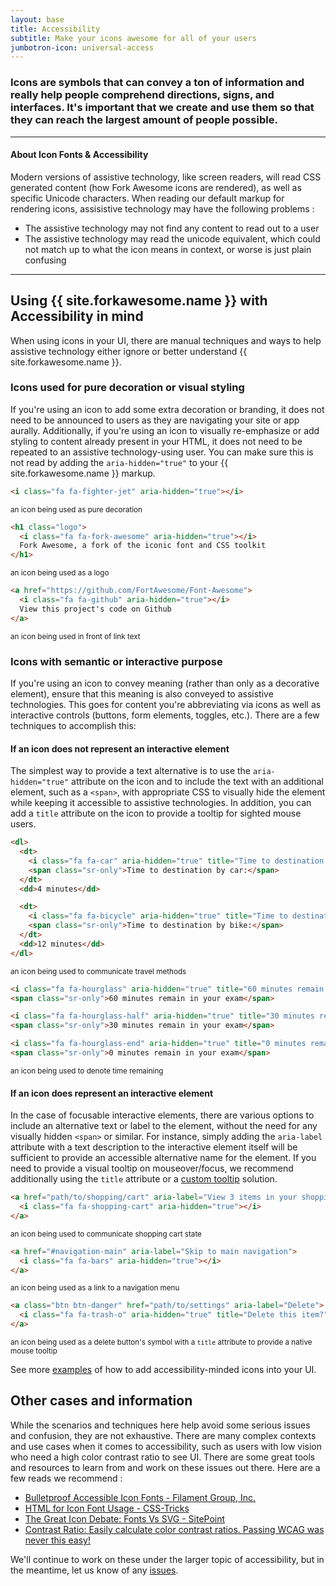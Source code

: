 ```yaml
---
layout: base
title: Accessibility
subtitle: Make your icons awesome for all of your users
jumbotron-icon: universal-access
---
```


### Icons are symbols that can convey a ton of information and really help people comprehend directions, signs, and interfaces. It's important that we create and use them so that they can reach the largest amount of people possible.

---

#### About Icon Fonts &amp; Accessibility

Modern versions of assistive technology, like screen readers, will
read CSS generated content (how Fork Awesome icons are rendered), as
well as specific Unicode characters. When reading our default markup
for rendering icons, assisistive technology may have the following
problems :
- The assistive technology may not find any content to read out to a user
- The assistive technology may read the unicode equivalent, which
  could not match up to what the icon means in context, or worse is
  just plain confusing

---

## Using {{ site.forkawesome.name }} with Accessibility in mind

When using icons in your UI, there are manual techniques and ways to
help assistive technology either ignore or better understand
{{ site.forkawesome.name }}.

### Icons used for pure decoration or visual styling

If you're using an icon to add some extra decoration or branding, it
does not need to be announced to users as they are navigating your
site or app aurally. Additionally, if you're using an icon to visually
re-emphasize or add styling to content already present in your HTML,
it does not need to be repeated to an assistive technology-using user.
You can make sure this is not read by adding the `aria-hidden="true"` to
your {{ site.forkawesome.name }} markup.

```html
<i class="fa fa-fighter-jet" aria-hidden="true"></i>
```
<small class="text-muted">an icon being used as pure decoration</small>

```html
<h1 class="logo">
  <i class="fa fa-fork-awesome" aria-hidden="true"></i>
  Fork Awesome, a fork of the iconic font and CSS toolkit
</h1>
```
<small class="text-muted">an icon being used as a logo</small>

```html
<a href="https://github.com/FortAwesome/Font-Awesome">
  <i class="fa fa-github" aria-hidden="true"></i>
  View this project's code on Github
</a>
```
<small class="text-muted">an icon being used in front of link text</small>

### Icons with semantic or interactive purpose

If you're using an icon to convey meaning (rather than only as a
decorative element), ensure that this meaning is also conveyed to
assistive technologies. This goes for content you're abbreviating via
icons as well as interactive controls (buttons, form elements,
toggles, etc.). There are a few techniques to accomplish this:

#### If an icon **does not** represent an interactive element

The simplest way to provide a text alternative is to use the
`aria-hidden="true"` attribute on the icon and to include
the text with an additional element, such as a
`<span>`, with appropriate CSS to visually hide the
element while keeping it accessible to assistive technologies. In
addition, you can add a `title` attribute on the icon to
provide a tooltip for sighted mouse users.

```html
<dl>
  <dt>
    <i class="fa fa-car" aria-hidden="true" title="Time to destination by car"></i>
    <span class="sr-only">Time to destination by car:</span>
  </dt>
  <dd>4 minutes</dd>

  <dt>
    <i class="fa fa-bicycle" aria-hidden="true" title="Time to destination by bike"></i>
    <span class="sr-only">Time to destination by bike:</span>
  </dt>
  <dd>12 minutes</dd>
</dl>
```
<small class="text-muted">an icon being used to communicate travel methods</small>

```html
<i class="fa fa-hourglass" aria-hidden="true" title="60 minutes remain in your exam"></i>
<span class="sr-only">60 minutes remain in your exam</span>

<i class="fa fa-hourglass-half" aria-hidden="true" title="30 minutes remain in your exam"></i>
<span class="sr-only">30 minutes remain in your exam</span>

<i class="fa fa-hourglass-end" aria-hidden="true" title="0 minutes remain in your exam"></i>
<span class="sr-only">0 minutes remain in your exam</span>
```
<small class="text-muted">an icon being used to denote time remaining</small>

#### If an icon **does** represent an interactive element

In the case of focusable interactive elements, there are various
options to include an alternative text or label to the element,
without the need for any visually hidden `<span>` or similar. For
instance, simply adding the `aria-label` attribute with a text
description to the interactive element itself will be sufficient to
provide an accessible alternative name for the element. If you need to
provide a visual tooltip on mouseover/focus, we recommend additionally
using the `title` attribute or a [custom tooltip] solution.

[custom tooltip]: https://github.com/chinchang/hint.css

```html
<a href="path/to/shopping/cart" aria-label="View 3 items in your shopping cart">
  <i class="fa fa-shopping-cart" aria-hidden="true"></i>
</a>
```
<small class="text-muted">an icon being used to communicate shopping cart state</small>

```html
<a href="#navigation-main" aria-label="Skip to main navigation">
  <i class="fa fa-bars" aria-hidden="true"></i>
</a>
```
<small class="text-muted">an icon being used as a link to a navigation menu</small>

```html
<a class="btn btn-danger" href="path/to/settings" aria-label="Delete">
  <i class="fa fa-trash-o" aria-hidden="true" title="Delete this item?"></i>
</a>
```
<small class="text-muted">an icon being used as a delete button's
symbol with a `title` attribute to provide a native mouse tooltip</small>

<p class="alert alert-info">
  <i class="fa fa-info-circle"></i>
  See more
  <a href="examples#accessible">examples</a>
  of how to add accessibility-minded icons into your UI.
</p>

## Other cases and information

While the scenarios and techniques here help avoid some serious issues
and confusion, they are not exhaustive. There are many complex
contexts and use cases when it comes to accessibility, such as users
with low vision who need a high color contrast ratio to see UI. There
are some great tools and resources to learn from and work on these
issues out there. Here are a few reads we recommend :
* [Bulletproof Accessible Icon Fonts - Filament Group, Inc.]
* [HTML for Icon Font Usage - CSS-Tricks]
* [The Great Icon Debate: Fonts Vs SVG - SitePoint]
* [Contrast Ratio: Easily calculate color contrast ratios. Passing WCAG was never this easy!]

We'll continue to work on these under the larger topic of
accessibility, but in the meantime, let us know of any [issues]. 

[Bulletproof Accessible Icon Fonts - Filament Group, Inc.]: https://www.filamentgroup.com/lab/bulletproof_icon_fonts.html
[HTML for Icon Font Usage - CSS-Tricks]: https://css-tricks.com/html-for-icon-font-usage/
[The Great Icon Debate: Fonts Vs SVG - SitePoint]: https://www.sitepoint.com/icon-fonts-vs-svg-debate/
[Contrast Ratio: Easily calculate color contrast ratios. Passing WCAG was never this easy!]: https://contrast-ratio.com/
[issues]: community#reporting-bugs
